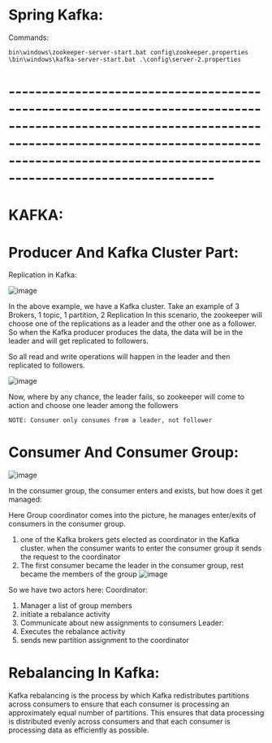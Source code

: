 # Spring Kafka:

Commands:
```
bin\windows\zookeeper-server-start.bat config\zookeeper.properties
\bin\windows\kafka-server-start.bat .\config\server-2.properties
```
# -----------------------------------------------------------------------------------------------------------------------------------------------------------------------------------------------------------------------------

# KAFKA:

# Producer And Kafka Cluster Part:
Replication in Kafka:

![image](https://github.com/sidharthdas/JavaCoreTopic/assets/36167954/c7ff72c6-5b1e-410e-866a-02ef8cf4c419)

In the above example, we have a Kafka cluster.
Take an example of 3 Brokers, 1 topic, 1 partition, 2 Replication
In this scenario, the zookeeper will choose one of the replications as a leader and the other one as a follower. So when the Kafka producer produces the data, the data will be in the leader and will get replicated to followers.


So all read and write operations will happen in the leader and then replicated to followers.

![image](https://github.com/sidharthdas/JavaCoreTopic/assets/36167954/558b2548-4914-4f60-b67c-bb55a288c85d)

Now, where by any chance, the leader fails, so zookeeper will come to action and choose one leader among the followers

``` NOTE: Consumer only consumes from a leader, not follower ```

# Consumer And Consumer Group:

![image](https://github.com/sidharthdas/JavaCoreTopic/assets/36167954/36751e66-5e55-4cc6-9a0d-2b1e5819b1ac)

In the consumer group, the consumer enters and exists, but how does it get managed:

Here Group coordinator comes into the picture, he manages enter/exits of consumers in the consumer group.
  1. one of the Kafka brokers gets elected as coordinator in the Kafka cluster. when the consumer wants to enter the consumer group it sends the request to the coordinator
  2. The first consumer became the leader in the consumer group, rest became the members of the group
![image](https://github.com/sidharthdas/JavaCoreTopic/assets/36167954/5ee7c24e-65a8-43ee-ab7a-a427e3a5ce6d)

So we have two actors here:
Coordinator: 
  1. Manager a list of group members
  2. initiate a rebalance activity
  3. Communicate about new assignments to consumers
Leader:
  1. Executes the rebalance activity
  2. sends new partition assignment to the coordinator


# Rebalancing In Kafka:

Kafka rebalancing is the process by which Kafka redistributes partitions across consumers to ensure that each consumer is processing an approximately equal number of partitions. This ensures that data processing is distributed evenly across consumers and that each consumer is processing data as efficiently as possible.
